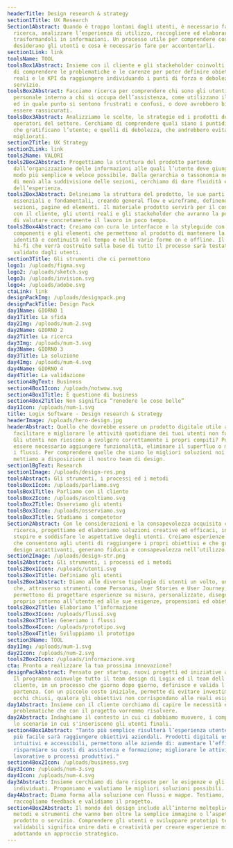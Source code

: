 ```yaml
---
headerTitle: Design research & strategy
section1Title: UX Research
Section1Abstract: Quando è troppo lontani dagli utenti, è necessario fare
  ricerca, analizzare l’esperienza di utilizzo, raccogliere ed elaborare i dati
  trasformandoli in informazioni. Un processo utile per comprendere cosa davvero
  desiderano gli utenti e cosa è necessario fare per accontentarli.
section1Link: link
toolsName: TOOL
toolsBox1Abstract: Insieme con il cliente e gli stackeholder coinvolti cerchiamo
  di comprendere le problematiche e le carenze per poter definire obiettivi
  reali e le KPI da raggiungere individuando i punti di forza e debolezza del
  servizio.
toolsBox2Abstract: Facciamo ricerca per comprendere chi sono gli utenti, dal
  personale interno a chi si occupa dell’assistenza, come utilizzano il servizio
  ed in quale punto si sentono frustrati e confusi, o dove avrebbero bisogno di
  essere rassicurati.
toolsBox3Abstract: Analizziamo le scelte, le strategie ed i prodotti degli altri
  operatori del settore. Cerchiamo di comprendere quali siano i puntidi forza,
  che gratificano l’utente; e quelli di debolezza, che andrebbero evitati e
  migliorati.
section2Title: UX Strategy
section2Link: link
tools2Name: VALORI
tools2Box2Abstract: Progettiamo la struttura del prodotto partendo
  dall’organizzazione delle informazioni alle quali l’utente deve giungere nel
  modo più semplice e veloce possibile. Dalla gerarchia o tassonomia nelle voci
  di menù alla suddivisione delle sezioni, cerchiamo di dare fluidità e coerenza
  dell’esperienza.
tools2Box3Abstract: Delineiamo la struttura del prodotto, le sue parti
  essenziali e fondamentali, creando general flow e wireframe, definendo
  sezioni, pagine ed elementi. Il materiale prodotto servirà per il confronto
  con il cliente, gli utenti reali e gli stackeholder che avranno la possibilità
  di valutare concretamente il lavoro in poco tempo.
tools2Box4Abstract: Creiamo con cura le interfacce e la styleguide con tutte le
  componenti e gli elementi che permettono al prodotto di mantenere la propria
  identità e continuità nel tempo e nelle varie forme on e offline. Il prototipo
  hi-fi che verrà costruito sulla base di tutto il processo sarà testato e
  validato dagli utenti.
section3Title: Gli strumenti che ci permettono
logo1: /uploads/figma.svg
logo2: /uploads/sketch.svg
logo3: /uploads/invision.svg
logo4: /uploads/adobe.svg
ctaLink: link
designPackImg: /uploads/designpack.png
designPackTitle: Design Pack
day1Name: GIORNO 1
day1Title: La sfida
day2Img: /uploads/num-2.svg
day2Name: GIORNO 2
day2Title: La ricerca
day3Img: /uploads/num-3.svg
day3Name: GIORNO 3
day3Title: La soluzione
day4Img: /uploads/num-4.svg
day4Name: GIORNO 4
day4Title: La validazione
section4BgText: Business
section4Box1Icon: /uploads/notwow.svg
section4Box1Title: È questione di business
section4Box2Title: Non significa “renedere le cose belle”
day1Icon: /uploads/num-1.svg
title: Logix Software - Design research & strategy
headerImage: /uploads/hero-design.jpg
headerAbstract: Quello che dovrebbe essere un prodotto digitale utile a
  facilitare e migliorare le attività quotidiane dei tuoi utenti non funziona?
  Gli utenti non riescono a svolgere correttamente i propri compiti? Potrebbe
  essere necessario aggiungere funzionalità, eliminare il superfluo o migliorare
  i flussi. Per comprendere quelle che siano le migliori soluzioni noi di Logix
  mettiamo a disposizione il nostro team di design.
section1BgText: Research
section1Image: /uploads/design-res.png
toolsAbstract: Gli strumenti, i processi ed i metodi
toolsBox1Icon: /uploads/parliamo.svg
toolsBox1Title: Parliamo con il cliente
toolsBox2Icon: /uploads/ascoltiamo.svg
toolsBox2Title: Osserviamo gli utenti
toolsBox3Icon: /uploads/osserviamo.svg
toolsBox3Title: Studiamo i competotor
Section2Abstract: Con le considerazioni e la consapevolezza acquisita con la
  ricerca, progettiamo ed elaboriamo soluzioni creative ed efficaci, in grado di
  stupire e soddisfare le aspettative degli utenti. Creiamo esperienze piacevoli
  che consentono agli utenti di raggiungere i propri obiettivi e che grazie a
  design accattivanti, generano fiducia e consapevolezza nell’utilizzo.
section2Image: /uploads/design-str.png
tools2Abstract: Gli strumenti, i processi ed i metodi
tools2Box1Icon: /uploads/utenti.svg
tools2Box1Title: Definiamo gli utenti
tools2Box1Abstract: Diamo alle diverse tipologie di utenti un volto, una storia
  che, attraverso strumenti come Personas, User Stories e User Journey, ci
  permettono di progettare esperienze su misura, personalizzate, disegnate
  proprio intorno all’utente ed alle sue esigenze, propensioni ed obiettivi.
tools2Box2Title: Elaboriamo l’informazione
tools2Box3Icon: /uploads/flussi.svg
tools2Box3Title: Generiamo i flussi
tools2Box4Icon: /uploads/prototipo.svg
tools2Box4Title: Sviluppiamo il prototipo
section3Name: TOOL
day1Img: /uploads/num-1.svg
day2Icon: /uploads/num-2.svg
tools2Box2Icon: /uploads/informazione.svg
cta: Pronto a realizzare la tua prossima innovazione?
designPackAbstract: Pensato per startup, nuovi progetti ed iniziative aziendali.
  Il programma coinvolge tutto il team design di Logix ed il team dell’azienda
  cliente, in un processo che giorno dopo giorno, definisce e valida l’idea di
  partenza. Con un piccolo costo iniziale, permette di evitare investimenti ad
  occhi chiusi, qualora gli obiettivi non corrispondano alle reali esigenze.
day1Abstract: Insieme con il cliente cerchiamo di capire le necessità e le
  problematiche che con il progetto vorremmo risolvere.
day2Abstract: Indaghiamo il contesto in cui ci dobbiamo muovere, i competitor e
  lo scenario in cui s'inseriscono gli utenti finali.
section4Box1Abstract: "Tanto più semplice risulterà l’esperienza utente, tanto
  più facile sarà raggiungere obiettivi aziendali. Prodotti digitali usabili,
  intuitivi e accessibili, permettono alle aziende di: aumentare l’efficienza,
  risparmiare su costi di assistenza e formazione; migliorare le attività
  lavorative o processi produttivi."
section4Box2Icon: /uploads/business.svg
day3Icon: /uploads/num-3.svg
day4Icon: /uploads/num-4.svg
day3Abstract: Insieme cerchiamo di dare risposte per le esigenze e gli obiettivi
  individuati. Proponiamo e valutiamo le migliori soluzioni possibili.
day4Abstract: Diamo forma alla soluzione con flussi e mappe. Testiamo,
  raccogliamo feedback e validiamo il progetto.
section4Box2Abstract: Il mondo del design include all’interno molteplici ruoli,
  metodi e strumenti che vanno ben oltre la semplice immagine o l’aspetto di un
  prodotto o servizio. Comprendere gli utenti e sviluppare prototipi testabili e
  validabili significa unire dati e creatività per creare esperienze migliori,
  adottando un approccio strategico.
---
```

